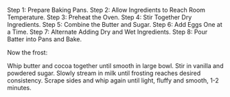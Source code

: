 Step 1: Prepare Baking Pans. 
Step 2: Allow Ingredients to Reach Room Temperature. 
Step 3: Preheat the Oven. 
Step 4: Stir Together Dry Ingredients. 
Step 5: Combine the Butter and Sugar. 
Step 6: Add Eggs One at a Time.
Step 7: Alternate Adding Dry and Wet Ingredients.
Step 8: Pour Batter into Pans and Bake.
 
 Now the frost:
 
Whip butter and cocoa together until smooth in large bowl.
Stir in vanilla and powdered sugar.
Slowly stream in milk until frosting reaches desired consistency.
Scrape sides and whip again until light, fluffy and smooth, 1-2 minutes. 
